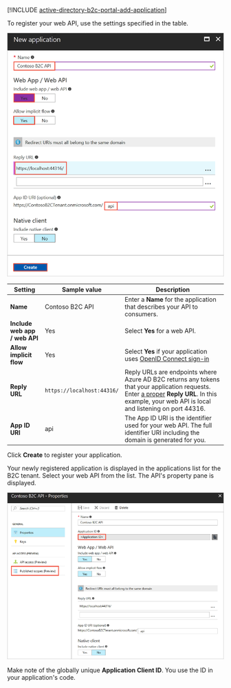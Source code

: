[!INCLUDE [active-directory-b2c-portal-add-application](active-directory-b2c-portal-add-application.md)]

To register your web API, use the settings specified in the table.

![Example registration settings for new web api](./media/active-directory-b2c-register-web-api/b2c-new-web-api-settings.png)

| Setting      | Sample value  | Description                                        |
| ------------ | ------- | -------------------------------------------------- |
| **Name** | Contoso B2C API | Enter a **Name** for the application that describes your API to consumers. | 
| **Include web app / web API** | Yes | Select **Yes** for a web API. |
| **Allow implicit flow** | Yes | Select **Yes** if your application uses [OpenID Connect sign-in](../articles/active-directory-b2c/active-directory-b2c-reference-oidc.md) |
| **Reply URL** | `https://localhost:44316/` | Reply URLs are endpoints where Azure AD B2C returns any tokens that your application requests. Enter [a proper](../articles/active-directory-b2c/active-directory-b2c-app-registration.md#choosing-a-web-app-or-api-reply-url) **Reply URL**. In this example, your web API is local and listening on port 44316. |
| **App ID URI** | api | The App ID URI is the identifier used for your web API. The full identifier URI including the domain is generated for you. |

Click **Create** to register your application.

Your newly registered application is displayed in the applications list for the B2C tenant. Select your web API from the list. The API's property pane is displayed.

![Web API properties](./media/active-directory-b2c-register-web-api/b2c-web-api-properties.png)

Make note of the globally unique **Application Client ID**. You use the ID in your application's code.